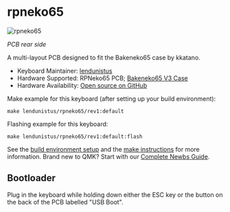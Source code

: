 # rpneko65

![rpneko65](https://i.imgur.com/QUIUSqJh.png)

*PCB rear side*

A multi-layout PCB designed to fit the Bakeneko65 case by kkatano.

* Keyboard Maintainer: [lendunistus](https://github.com/lendunistus)
* Hardware Supported: RPNeko65 PCB; [Bakeneko65 V3 Case](https://github.com/kkatano/bakeneko-65)
* Hardware Availability: [Open source on GitHub](https://github.com/lendunistus/rpneko65)

Make example for this keyboard (after setting up your build environment):

    make lendunistus/rpneko65/rev1:default

Flashing example for this keyboard:

    make lendunistus/rpneko65/rev1:default:flash

See the [build environment setup](https://docs.qmk.fm/#/getting_started_build_tools) and the [make instructions](https://docs.qmk.fm/#/getting_started_make_guide) for more information. Brand new to QMK? Start with our [Complete Newbs Guide](https://docs.qmk.fm/#/newbs).

## Bootloader

Plug in the keyboard while holding down either the ESC key or the button on the back of the PCB labelled "USB Boot".
